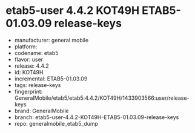 # etab5-user 4.4.2 KOT49H ETAB5-01.03.09 release-keys
- manufacturer: general mobile
- platform: 
- codename: etab5
- flavor: user
- release: 4.4.2
- id: KOT49H
- incremental: ETAB5-01.03.09
- tags: release-keys
- fingerprint: GeneralMobile/etab5/etab5:4.4.2/KOT49H/1433903566:user/release-keys
- brand: GeneralMobile
- branch: etab5-user-4.4.2-KOT49H-ETAB5-01.03.09-release-keys
- repo: generalmobile_etab5_dump
